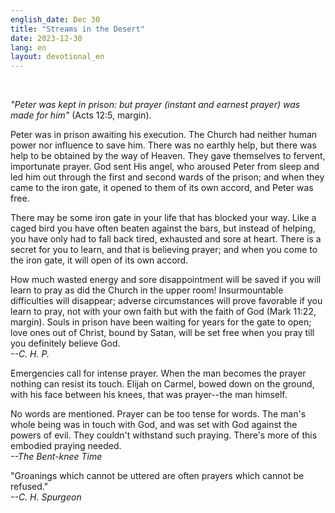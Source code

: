 ```yaml
---
english_date: Dec 30
title: "Streams in the Desert"
date: 2023-12-30
lang: en
layout: devotional_en
---
```



<br/>

<p><em>"Peter was kept in prison: but prayer (instant and earnest prayer) was made for him"</em> (Acts 12:5, margin).

</p>

<p>Peter was in prison awaiting his execution. The Church had neither human power nor influence to save him. There was no earthly help, but there was help to be obtained by the way of Heaven. They gave themselves to fervent, importunate prayer. God sent His angel, who aroused Peter from sleep and led him out through the first and second wards of the prison; and when they came to the iron gate, it opened to them of its own accord, and Peter was free.

</p>

<p>There may be some iron gate in your life that has blocked your way. Like a caged bird you have often beaten against the bars, but instead of helping, you have only had to fall back tired, exhausted and sore at heart. There is a secret for you to learn, and that is believing prayer; and when you come to the iron gate, it will open of its own accord.

</p>

<p>How much wasted energy and sore disappointment will be saved if you will learn to pray as did the Church in the upper room! Insurmountable difficulties will disappear; adverse circumstances will prove favorable if you learn to pray, not with your own faith but with the faith of God (Mark 11:22, margin). Souls in prison have been waiting for years for the gate to open; love ones out of Christ, bound by Satan, will be set free when you pray till you definitely believe God.<br/> <em>--C. H. P.</em>

</p>

<p>Emergencies call for intense prayer. When the man becomes the prayer nothing can resist its touch. Elijah on Carmel, bowed down on the ground, with his face between his knees, that was prayer--the man himself.

</p>

<p>No words are mentioned. Prayer can be too tense for words. The man's whole being was in touch with God, and was set with God against the powers of evil. They couldn't withstand such praying. There's more of this embodied praying needed.<br/> <em>--The Bent-knee Time</em>

</p>

<p>"Groanings which cannot be uttered are often prayers which cannot be refused."<br/> <em>--C. H. Spurgeon</em>

</p>

<p></p>
